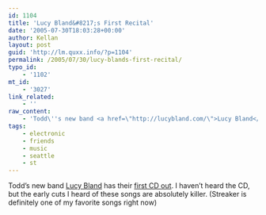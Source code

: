 ```yaml
---
id: 1104
title: 'Lucy Bland&#8217;s First Recital'
date: '2005-07-30T18:03:28+00:00'
author: Kellan
layout: post
guid: 'http://lm.quxx.info/?p=1104'
permalink: /2005/07/30/lucy-blands-first-recital/
typo_id:
    - '1102'
mt_id:
    - '3027'
link_related:
    - ''
raw_content:
    - 'Todd\''s new band <a href=\"http://lucybland.com/\">Lucy Bland</a> has their <a href=\"http://cdbaby.com/cd/lucybland\">first CD out</a>.  I haven\''t heard the CD, but the early cuts I heard of these songs are absolutely killer. (Streaker is definitely one of my favorite songs right now)'
tags:
    - electronic
    - friends
    - music
    - seattle
    - st
---
```


Todd’s new band [Lucy Bland](http://lucybland.com/) has their [first CD out](http://cdbaby.com/cd/lucybland). I haven’t heard the CD, but the early cuts I heard of these songs are absolutely killer. (Streaker is definitely one of my favorite songs right now)